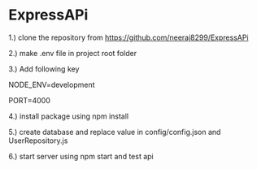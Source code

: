 # ExpressAPi

1.) clone the repository from https://github.com/neeraj8299/ExpressAPi


2.) make .env file in project root folder


3.) Add following key


  NODE_ENV=development

  PORT=4000


4.) install package using npm install 


5.) create database and replace value in config/config.json and UserRepository.js


6.) start server using npm start and test api


